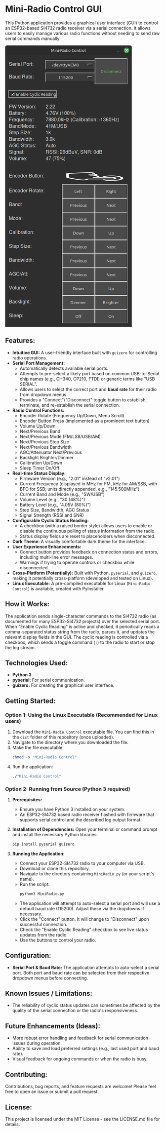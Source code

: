 # Mini-Radio Control GUI

This Python application provides a graphical user interface (GUI) to control an ESP32-based SI4732 radio receiver via a serial connection. It allows users to easily manage various radio functions without needing to send raw serial commands manually.

![Screenshot](screenshot.png)

## Features:

*   **Intuitive GUI:** A user-friendly interface built with `guizero` for controlling radio operations.
*   **Serial Port Management:**
    *   Automatically detects available serial ports.
    *   Attempts to pre-select a likely port based on common USB-to-Serial chip names (e.g., CH340, CP210, FTDI) or generic terms like "USB SERIAL".
    *   Allows users to select the correct port and **baud rate** for their radio from dropdown menus.
    *   Provides a "Connect"/"Disconnect" toggle button to establish, terminate, and re-establish the serial connection.
*   **Radio Control Functions:**
    *   Encoder Rotate (Frequency Up/Down, Menu Scroll)
    *   Encoder Button Press (implemented as a prominent text button)
    *   Volume Up/Down
    *   Next/Previous Band
    *   Next/Previous Mode (FM/LSB/USB/AM)
    *   Next/Previous Step Size
    *   Next/Previous Bandwidth
    *   AGC/Attenuator Next/Previous
    *   Backlight Brighter/Dimmer
    *   Calibration Up/Down
    *   Sleep Timer On/Off
*   **Real-time Status Display:**
    *   Firmware Version (e.g., "2.01" instead of "v2.01")
    *   Current Frequency (displayed in MHz for FM, kHz for AM/SSB, with BFO for SSB; units directly appended, e.g., "145.500MHz")
    *   Current Band and Mode (e.g., "SW/USB")
    *   Volume Level (e.g., "30 (48%)")
    *   Battery Level (e.g., "4.05V (80%)")
    *   Step Size, Bandwidth, AGC Status
    *   Signal Strength (RSSI and SNR)
*   **Configurable Cyclic Status Reading:**
    *   A checkbox (with a raised border style) allows users to enable or disable the continuous polling of status information from the radio.
    *   Status display fields are reset to placeholders when disconnected.
*   **Dark Theme:** A visually comfortable dark theme for the interface.
*   **User Experience Enhancements:**
    *   Connect button provides feedback on connection status and errors, including multi-line error messages.
    *   Warnings if trying to operate controls or checkbox while disconnected.
*   **Cross-Platform (Potentially):** Built with Python, `pyserial`, and `guizero`, making it potentially cross-platform (developed and tested on Linux).
*   **Linux Executable:** A pre-compiled executable for Linux (`Mini-Radio Control`) is available, created with PyInstaller.

## How it Works:

The application sends single-character commands to the SI4732 radio (as documented for many ESP32-SI4732 projects) over the selected serial port. When "Enable Cyclic Reading" is active and checked, it periodically reads a comma-separated status string from the radio, parses it, and updates the relevant display fields in the GUI. The cyclic reading is controlled via a checkbox, which sends a toggle command (`t`) to the radio to start or stop the log stream.

## Technologies Used:

*   **Python 3**
*   **pyserial:** For serial communication.
*   **guizero:** For creating the graphical user interface.

## Getting Started:

### Option 1: Using the Linux Executable (Recommended for Linux users)

1.  Download the `Mini-Radio Control` executable file. You can find this in the `dist` folder of this repository (once uploaded).
2.  Navigate to the directory where you downloaded the file.
3.  Make the file executable:
    ```bash
    chmod +x "Mini-Radio Control"
    ```
4.  Run the application:
    ```bash
    ./"Mini-Radio Control"
    ```

### Option 2: Running from Source (Python 3 required)

1.  **Prerequisites:**
    *   Ensure you have Python 3 installed on your system.
    *   An ESP32-SI4732 based radio receiver flashed with firmware that supports serial control and the described log output format.

2.  **Installation of Dependencies:**
    Open your terminal or command prompt and install the necessary Python libraries:
    ```bash
    pip install pyserial guizero
    ```

3.  **Running the Application:**
    *   Connect your ESP32-SI4732 radio to your computer via USB.
    *   Download or clone this repository.
    *   Navigate to the directory containing `MiniRadio.py` (or your script's name).
    *   Run the script:
        ```bash
        python3 MiniRadio.py
        ```
    *   The application will attempt to auto-select a serial port and will use a default baud rate (115200). Adjust these via the dropdowns if necessary.
    *   Click the "Connect" button. It will change to "Disconnect" upon successful connection.
    *   Check the "Enable Cyclic Reading" checkbox to see live status updates from the radio.
    *   Use the buttons to control your radio.

## Configuration:

*   **Serial Port & Baud Rate:** The application attempts to auto-select a serial port. Both port and baud rate can be selected from their respective dropdown menus before connecting.

## Known Issues / Limitations:

*   The reliability of cyclic status updates can sometimes be affected by the quality of the serial connection or the radio's responsiveness.

## Future Enhancements (Ideas):

*   More robust error handling and feedback for serial communication issues during operation.
*   Ability to save and load preferred settings (e.g., last used port and baud rate).
*   Visual feedback for ongoing commands or when the radio is busy.

## Contributing:

Contributions, bug reports, and feature requests are welcome! Please feel free to open an issue or submit a pull request.

## License:

This project is licensed under the MIT License - see the LICENSE.md file for details.

